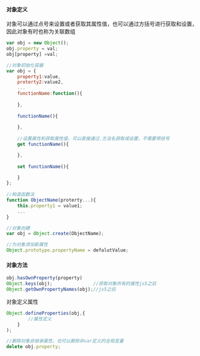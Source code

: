 #### 对象定义

对象可以通过点号来设置或者获取其属性值，也可以通过方括号进行获取和设置，因此对象有时也称为关联数组

```javascript
var obj = new Object();
obj.property = val;	
obj[property] =val;

//对象初始化容器
var obj = {
    property1:value,
    proterty2:value2,
    ...
    functionName:function(){
    
	},
    
    functionName(){
        
    },
      
    //设置属性和获取属性值，可以直接通过.方法名获取或设置，不需要带括号
    get functionName(){

    },
	
    set functionName(){

    }
};
    
//构造函数法
function ObjectName(proterty...){
    this.property1 = value1;
    ...
} 

//对象创建
var obj = Object.create(ObjectName);

//为对象添加新属性
Object.prototype.propertyName = defalutValue;
```

#### 对象方法

```javascript
obj.hasOwnProperty(property)
Object.keys(obj);				//获取对象所有的属性js5之后
Object.getOwnPropertyNames(obj);//js5之后
```

对象定义属性

```javascript
Object.defineProperties(obj,{
		//属性定义    
	}
);

//删除对象非继承属性，也可以删除非var定义的全局变量
delete obj.property;
```

